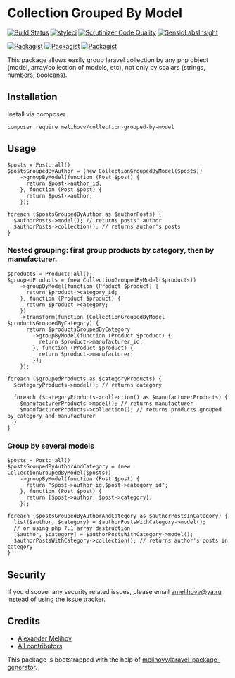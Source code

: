 # Collection Grouped By Model

[![Build Status](https://travis-ci.org/melihovv/collection-grouped-by-model.svg?branch=master)](https://travis-ci.org/melihovv/collection-grouped-by-model)
[![styleci](https://styleci.io/repos/107822001/shield)](https://styleci.io/repos/107822001)
[![Scrutinizer Code Quality](https://scrutinizer-ci.com/g/melihovv/collection-grouped-by-model/badges/quality-score.png?b=master)](https://scrutinizer-ci.com/g/melihovv/collection-grouped-by-model/?branch=master)
[![SensioLabsInsight](https://insight.sensiolabs.com/projects/0cbdb2a1-cbed-4232-9c0a-48a78cf741ef/mini.png)](https://insight.sensiolabs.com/projects/0cbdb2a1-cbed-4232-9c0a-48a78cf741ef)

[![Packagist](https://img.shields.io/packagist/v/melihovv/collection-grouped-by-model.svg)](https://packagist.org/packages/melihovv/collection-grouped-by-model)
[![Packagist](https://poser.pugx.org/melihovv/collection-grouped-by-model/d/total.svg)](https://packagist.org/packages/melihovv/collection-grouped-by-model)
[![Packagist](https://img.shields.io/packagist/l/melihovv/collection-grouped-by-model.svg)](https://packagist.org/packages/melihovv/collection-grouped-by-model)

This package allows easily group laravel collection by any php object (model, array/collection of models, etc), not only by scalars (strings, numbers, booleans).

## Installation

Install via composer
```
composer require melihovv/collection-grouped-by-model
```

## Usage

```
$posts = Post::all()
$postsGroupedByAuthor = (new CollectionGroupedByModel($posts))
    ->groupByModel(function (Post $post) {
      return $post->author_id;
    }, function (Post $post) {
      return $post->author;
    });

foreach ($postsGroupedByAuthor as $authorPosts) {
  $authorPosts->model(); // returns posts' author
  $authorPosts->collection(); // returns author's posts
}
```

### Nested grouping: first group products by category, then by manufacturer.

```
$products = Product::all();
$groupedProducts = (new CollectionGroupedByModel($products))
    ->groupByModel(function (Product $product) {
      return $product->category_id;
    }, function (Product $product) {
      return $product->category;
    })
    ->transform(function (CollectionGroupedByModel $productsGroupedByCategory) {
      return $productsGroupedByCategory
        ->groupByModel(function (Product $product) {
          return $product->manufacturer_id;
        }, function (Product $product) {
          return $product->manufacturer;
        });
    });

foreach ($groupedProducts as $categoryProducts) {
  $categoryProducts->model(); // returns category
  
  foreach ($categoryProducts->collection() as $manufacturerProducts) {
    $manufacturerProducts->model(); // returns manufacturer
    $manufacturerProducts->collection(); // returns products grouped by category and manufacturer
  }
}
```

### Group by several models

```
$posts = Post::all()
$postsGroupedByAuthorAndCategory = (new CollectionGroupedByModel($posts))
    ->groupByModel(function (Post $post) {
      return "$post->author_id,$post->category_id";
    }, function (Post $post) {
      return [$post->author, $post->category];
    });

foreach ($postsGroupedByAuthorAndCategory as $authorPostsInCategory) {
  list($author, $category) = $authorPostsWithCategory->model();
  // or using php 7.1 array destruction
  [$author, $category] = $authorPostsWithCategory->model();
  $authorPostsWithCategory->collection(); // returns author's posts in category
}
```

## Security

If you discover any security related issues, please email amelihovv@ya.ru
instead of using the issue tracker.

## Credits

- [Alexander Melihov](https://github.com/melihovv/collection-grouped-by-model)
- [All contributors](https://github.com/melihovv/collection-grouped-by-model/graphs/contributors)

This package is bootstrapped with the help of
[melihovv/laravel-package-generator](https://github.com/melihovv/laravel-package-generator).
